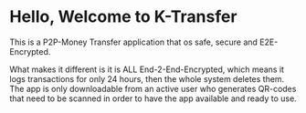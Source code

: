 # Hello, Welcome to K-Transfer

This is a P2P-Money Transfer application that os safe, secure and E2E-Encrypted.

What makes it different is it is ALL End-2-End-Encrypted, which means it logs transactions for only 24 hours, then the whole system deletes them. The app is only downloadable from an active user who generates QR-codes that need to be scanned in order to have the app available and ready to use. 
